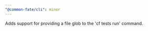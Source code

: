 ```yaml
---
"@common-fate/cli": minor
---
```


Adds support for providing a file glob to the 'cf tests run' command.
